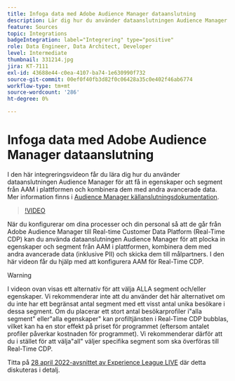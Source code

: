 ```yaml
---
title: Infoga data med Adobe Audience Manager dataanslutning
description: Lär dig hur du använder dataanslutningen Audience Manager för att ta in egenskaper och segment från AAM i plattformen och kombinera dem med andra avancerade data.
feature: Sources
topic: Integrations
badgeIntegration: label="Integrering" type="positive"
role: Data Engineer, Data Architect, Developer
level: Intermediate
thumbnail: 331214.jpg
jira: KT-7111
exl-id: 43688e44-c0ea-4107-ba74-1e630990f732
source-git-commit: 00ef0f40fb3d82f0c06428a35c0e402f46ab6774
workflow-type: tm+mt
source-wordcount: '286'
ht-degree: 0%

---
```


# Infoga data med Adobe Audience Manager dataanslutning

I den här integreringsvideon får du lära dig hur du använder dataanslutningen Audience Manager för att få in egenskaper och segment från AAM i plattformen och kombinera dem med andra avancerade data. Mer information finns i [Audience Manager källanslutningsdokumentation](https://experienceleague.adobe.com/docs/experience-platform/sources/connectors/adobe-applications/audience-manager.html).

>[!VIDEO](https://video.tv.adobe.com/v/331214/?learn=on)

När du konfigurerar om dina processer och din personal så att de går från Adobe Audience Manager till Real-time Customer Data Platform (Real-Time CDP) kan du använda dataanslutningen Audience Manager för att plocka in egenskaper och segment från AAM i plattformen, kombinera dem med andra avancerade data (inklusive PII) och skicka dem till målpartners. I den här videon får du hjälp med att konfigurera AAM för Real-Time CDP.

>[!WARNING]
>
>I videon ovan visas ett alternativ för att välja ALLA segment och/eller egenskaper. Vi rekommenderar inte att du använder det här alternativet om du inte har ett begränsat antal segment med ett visst antal unika besökare i dessa segment. Om du placerar ett stort antal besökarprofiler i&quot;alla segment&quot; eller&quot;alla egenskaper&quot; kan profiltjänsten i Real-Time CDP bubblas, vilket kan ha en stor effekt på priset för programmet (eftersom antalet profiler påverkar kostnaden för programmet). Vi rekommenderar därför att du i stället för att välja&quot;all&quot; väljer specifika segment som ska överföras till Real-Time CDP.
>
>Titta på [28 april 2022-avsnittet av Experience League LIVE](https://experienceleague.adobe.com/docs/experience-league-live-events/events/episodes/exl-live-episode-04-28-22.html) där detta diskuteras i detalj.
